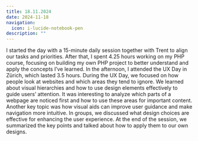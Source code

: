 ```yaml
---
title: 18.11.2024
date: 2024-11-18
navigation:
  icon: i-lucide-notebook-pen
description: ""
---
```


I started the day with a 15-minute daily session together with Trent to align our tasks and priorities. After that, I spent 4.25 hours working on my PHP course, focusing on building my own PHP project to better understand and apply the concepts I’ve learned. In the afternoon, I attended the UX Day in Zürich, which lasted 3.5 hours. During the UX Day, we focused on how people look at websites and which areas they tend to ignore. We learned about visual hierarchies and how to use design elements effectively to guide users’ attention. It was interesting to analyze which parts of a webpage are noticed first and how to use these areas for important content. Another key topic was how visual aids can improve user guidance and make navigation more intuitive. In groups, we discussed what design choices are effective for enhancing the user experience. At the end of the session, we summarized the key points and talked about how to apply them to our own designs.

